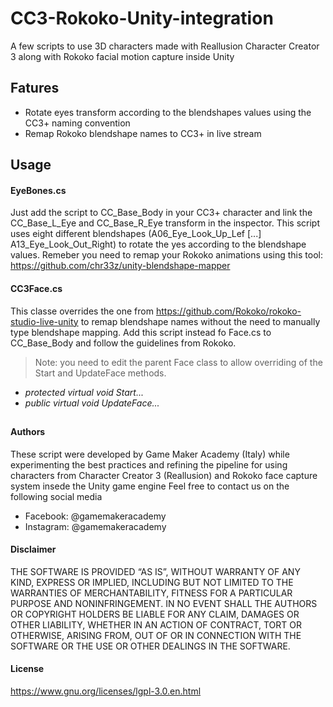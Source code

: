 # CC3-Rokoko-Unity-integration
A few scripts to use 3D characters made with Reallusion Character Creator 3 along with Rokoko facial motion capture inside Unity

## Fatures
- Rotate eyes transform according to the blendshapes values using the CC3+ naming convention
- Remap Rokoko blendshape names to CC3+ in live stream

## Usage

#### EyeBones.cs
Just add the script to CC_Base_Body in your CC3+ character and link the CC_Base_L_Eye and CC_Base_R_Eye transform in the inspector. This script uses eight different blendshapes (A06_Eye_Look_Up_Lef [...] A13_Eye_Look_Out_Right) to rotate the yes according to the blendshape values. Remeber you need to remap your Rokoko animations using this tool: https://github.com/chr33z/unity-blendshape-mapper

#### CC3Face.cs
This classe overrides the one from https://github.com/Rokoko/rokoko-studio-live-unity to remap blendshape names without the need to manually type blendshape mapping. Add this script instead fo Face.cs to CC_Base_Body and follow the guidelines from Rokoko.
> Note: you need to edit the parent Face class to allow overriding of the Start and UpdateFace methods. 
- *protected virtual void Start...*
- *public virtual void UpdateFace...*

##

#### Authors
These script were developed by Game Maker Academy (Italy) while experimenting the best practices and refining the pipeline for using characters from Character Creator 3 (Reallusion) and Rokoko face capture system insede the Unity game engine
Feel free to contact us on the following social media
- Facebook: @gamemakeracademy
- Instagram: @gamemakeracademy

#### Disclaimer 
THE SOFTWARE IS PROVIDED “AS IS”, WITHOUT WARRANTY OF ANY KIND, EXPRESS OR IMPLIED, INCLUDING BUT NOT LIMITED TO THE WARRANTIES OF MERCHANTABILITY, FITNESS FOR A PARTICULAR PURPOSE AND NONINFRINGEMENT. IN NO EVENT SHALL THE AUTHORS OR COPYRIGHT HOLDERS BE LIABLE FOR ANY CLAIM, DAMAGES OR OTHER LIABILITY, WHETHER IN AN ACTION OF CONTRACT, TORT OR OTHERWISE, ARISING FROM, OUT OF OR IN CONNECTION WITH THE SOFTWARE OR THE USE OR OTHER DEALINGS IN THE SOFTWARE.

#### License
https://www.gnu.org/licenses/lgpl-3.0.en.html

